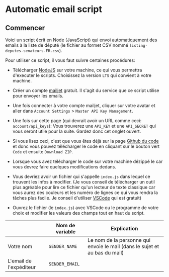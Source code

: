 # Automatic email script

## Commencer

Voici un script écrit en Node (JavaScript) qui envoi automatiquement des emails à la liste de député (le fichier au formet CSV nommé `listing-deputes-senateurs-FR.csv`).

Pour utiliser ce script, il vous faut suivre certaines procédures:

- Télécharger [NodeJS](https://nodejs.org/en/download/) sur votre machine, ce qui vous permettra d'executer le scripts. Choisissez la version `LTS` qui convient à votre machine.

- Créer un compte [mailjet](https://www.mailjet.com/) gratuit. Il s'agit du service que ce script utilise pour envoyer les emails.

- Une fois connecter à votre compte mailjet, cliquer sur votre avatar et aller dans `Account Settings` > `Master API Key Management`.

- Une fois sur cette page (qui devrait avoir un URL comme ceci: `account/api_keys`): Vous trouverez une `API_KEY` et une `API_SECRET` qui vous seront utile pour la suite. Gardez donc cet onglet ouvert.

- Si vous lisez ceci, c'est que vous êtes déjà sur la page [Github du code](https://github.com/KevinTss/node-email-sender) et donc vous pouvez télécharger le code en cliquant sur le bouton vert `Code` et ensuite `Download ZIP`.

- Lorsque vous avez télécharger le code sur votre machine dézippé le car vous devrez faire quelques modifications dedans.

- Vous devriez avoir un fichier qui s'appelle `index.js` dans lequel ce trouvent les infos à modifier. (Je vous conseil de télécharger un outil plus agréable pour lire ce fichier qu'un lecteur de texte classique car vous aurez des couleurs et les numéro de lignes ce qui vous rendra la tâches plus facile. Je conseil d'utiliser [VSCode](https://code.visualstudio.com/download) qui est gratuit)

- Ouvrez le fichier (le `index.js`) avec VSCode ou le programme de votre choix et modifier les valeurs des champs tout en haut du script.

|                         | Nom de variable | Explication                                                                |
| ----------------------- | --------------- | -------------------------------------------------------------------------- |
| Votre nom               | `SENDER_NAME`   | Le nom de la personne qui envoie le mail (dans le sujet et au bas du mail) |
| L'email de l'expéditeur | `SENDER_EMAIL`  |                                                                            |
